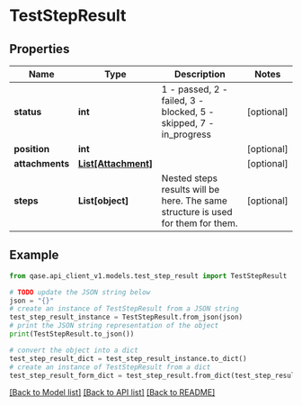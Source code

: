 # TestStepResult


## Properties

Name | Type | Description | Notes
------------ | ------------- | ------------- | -------------
**status** | **int** | 1 - passed, 2 - failed, 3 - blocked, 5 - skipped, 7 - in_progress | [optional] 
**position** | **int** |  | [optional] 
**attachments** | [**List[Attachment]**](Attachment.md) |  | [optional] 
**steps** | **List[object]** | Nested steps results will be here. The same structure is used for them for them. | [optional] 

## Example

```python
from qase.api_client_v1.models.test_step_result import TestStepResult

# TODO update the JSON string below
json = "{}"
# create an instance of TestStepResult from a JSON string
test_step_result_instance = TestStepResult.from_json(json)
# print the JSON string representation of the object
print(TestStepResult.to_json())

# convert the object into a dict
test_step_result_dict = test_step_result_instance.to_dict()
# create an instance of TestStepResult from a dict
test_step_result_form_dict = test_step_result.from_dict(test_step_result_dict)
```
[[Back to Model list]](../README.md#documentation-for-models) [[Back to API list]](../README.md#documentation-for-api-endpoints) [[Back to README]](../README.md)


